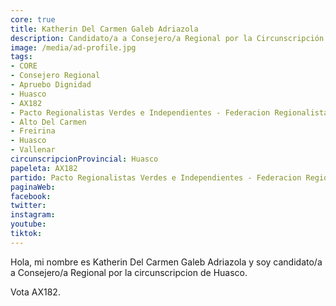 ```yaml
---
core: true
title: Katherin Del Carmen Galeb Adriazola
description: Candidato/a a Consejero/a Regional por la Circunscripción de Huasco
image: /media/ad-profile.jpg
tags:
- CORE
- Consejero Regional
- Apruebo Dignidad
- Huasco
- AX182
- Pacto Regionalistas Verdes e Independientes - Federacion Regionalista Verde Social - Partido Republicano De Chile
- Alto Del Carmen
- Freirina
- Huasco
- Vallenar
circunscripcionProvincial: Huasco
papeleta: AX182
partido: Pacto Regionalistas Verdes e Independientes - Federacion Regionalista Verde Social - Partido Republicano De Chile
paginaWeb:
facebook:
twitter:
instagram:
youtube:
tiktok:
---
```

Hola, mi nombre es Katherin Del Carmen Galeb Adriazola y soy candidato/a a Consejero/a Regional por la circunscripcion de Huasco.

Vota AX182.